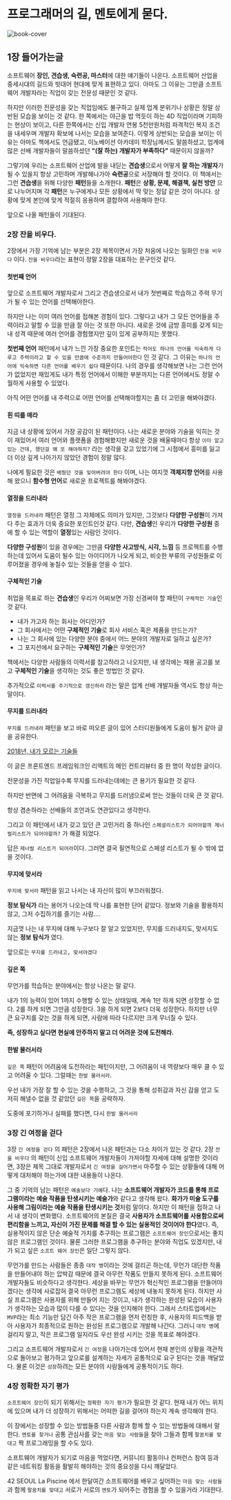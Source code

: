 # 프로그래머의 길, 멘토에게 묻다.

![book-cover](http://image.yes24.com/momo/TopCate88/MidCate04/8733735.jpg)

## 1장 들어가는글
 소프트웨어 **장인, 견습생, 숙련공, 마스터**에 대한 얘기들이 나온다. 소프트웨어 산업을 중세시대의 길드와 빗대어 현대에 맞게 표현하고 있다. 아마도 그 이유는 그만큼 소프트웨어 개발자라는 직업이 갖는 전문성 때문인 것 같다.
 
 하지만 이러한 전문성을 갖는 직업임에도 불구하고 실제 업계 분위기나 상황은 정말 상반된 모습을 보이는 것 같다. 한 쪽에서는 야근을 밥 먹듯이 하는 4D 직업이라며 기피하는 현상이 보이고, 다른 한쪽에서는 신입 개발자 연봉 5천만원처럼 파격적인 복지 조건을 내세우며 개발자 확보에 나서는 모습을 보여준다. 이렇게 상반되는 모습을 보이는 이유는 아마도 책에서도 언급됐고, 이노베이션 아카데미 학장님께서도 말씀하셨고, 업계에 많은 선배 개발자들이 말씀하셨던 **"(잘 하는) 개발자가 부족하다"** 때문이지 않을까?
 
 그렇기에 우리는 소프트웨어 산업에 발을 내딛는 **견습생**으로서 어떻게 **잘 하는 개발자**가 될 수 있을지 항상 고민하며 개발해나가아 **숙련공**으로 서장해야 할 것이다. 이 책에서는 그런 **견습생**을 위해 다양한 **패턴**들을 소개한다. **패턴**은 **상황, 문제, 해결책, 실천 방안** 으로 나누어지며 각 **패턴**은 누구에게나 모든 상황에서 딱 맞는 정답 같은 것이 아니다. 상황에 맞게 본인에 맞게  적절히 응용하며 결합하여 사용해야 한다. 
 
 앞으로 나올 패턴들이 기대된다.

### 2장 잔을 비우다.

2장에서 가장 기억에 남는 부분은 2장 제목이면서 가장 처음에 나오는 일화인 `잔을 비우다` 이다. `잔을 비우다`라는 표현이 정말 2장을 대표하는 문구인것 같다.
#### 첫번째 언어
앞으로 소프트웨어 개발자로서 그리고 견습생으로서 내가 첫번째로 학습하고 주력 무기가 될 수 있는 언어를 선택해야한다.

하지만 나는 이미 여러 언어를 접해본 경험이 있다. 그렇다고 내가 그 모든 언어들을 주력이라고 말할 수 있을 만큼 잘 아는 것 또한 아니다. 새로운 것에 금방 흥미를 갖게 되는 내 성격 때문에 여러 언어를 경험했지만 깊이 있게 공부하지는 못했다.

**첫번째 언어** 패턴에서 내가 느낀 가장 중요한 포인트는 `적어도 하나의 언어를 익숙하게 다루고 주력이라고 할 수 있을 만큼에 수준까지 만들어야한다` 인 것 같다. 그 이유는 `하나의 언어에 익숙하면 다른 언어를 배우기 쉽다` 때문이다.  나의 경우를 생각해보면 나는 그런 언어가 없었지만 재밌게도 내가 특정 언어에서 이해한 부분까지는 다른 언어에서도 정말 수월하게 사용할 수 있었다.

아직 어떤 언어를 내 주력으로 어떤 언어를 선택해야할지는 좀 더 고민을 해봐야겠다.
#### 흰 띠를 매라
지금 내 상황에 있어서 가장 공감이 된 패턴이다. 나는 새로운 분야와 기술을 익히는 것이 재밌어서 여러 언어와 플랫폼을 경험해봤지만 새로운 것을 배울때마다 항상 `이미 알고 있는 건데, 했던걸 왜 또 해야하지?` 라는 생각을 갖고 있었기에 그 시점에서 흥미를 잃고 더 이상 깊게 나아가지 않았던 경험이 정말 많다.

나에게 필요한 것은 `배웠던 것을 잊어버려야 한다` 이며, 나는 여지껏 **객체지향 언어**를 사용해 왔으니 **함수형 언어**로 새로운 프로젝트를 해봐야겠다.
#### 열정을 드러내라
`열정을 드러내라` 패턴은 열정 그 자체에도 의미가 있지만, 그것보다 **다양한 구성원**이 가져다 주는 효과가 더욱 중요한 포인트인것 같다. 다만, **견습생**인 우리가 **다양한 구성원** 중에 할 수 있는 역할이 **열정**있는 사람인 것이다.

**다양한 구성원**이 있을 경우에는 그만큼 **다양한 사고방식, 시각, 느낌** 등 프로젝트를 수행하는데 있어서 도움이 될수 있는 아이디어가 나오게 되고, 비슷한 부류의 구성원들로 이루어졌을 경우에 놓칠수 있는 것들을 얻을 수 있다.
#### 구체적인 기술
취업을 목표로 하는 **견습생**인 우리가 어찌보면 가장 신경써야 할 패턴이 `구체적인 기술`인 것 같다.

- 내가 가고자 하는 회사는 어디인가?
- 그 회사에서는 어떤 **구체적인 기술**로 회사 서비스 혹은 제품을 만드는가?
- 나는 그 회사에 있는 다양한 분야 중에서 어느 분야의 개발자로 일하고 싶은가?
- 그 포지션에서 요구하는 **구체적인 기술**은 무엇인가?

책에서는 다양한 사람들의 이력서를 참고하라고 나오지만, 내 생각에는 채용 공고를 보고 **구체적인 기술**을 생각하는 것도 좋은 방법인 것 같다.

추가적으로 `이력서를 주기적으로 갱신하라` 라는 말은 업계 선배 개발자들 역시도 항상 하는 말이다.
#### 무지를 드러내라
`무지를 드러내라` 패턴을 보고 바로 떠오른 글이 있어 스터디원들에게 도움이 될거 같아 글을 공유한다.

[2018년, 내가 모르는 기술들](https://velog.io/@chris/things-i-dont-know-as-of-2018)

이 글은 프론트엔드 프레임워크인 리액트의 메인 컨트리뷰터 중 한 명이 작성한 글이다.

전문성을 가진 직업일수록 무지를 드러내는데에는 큰 용기가 필요한 것 같다.

하지만 반면에 그 어려움을 극복하고 무지를 드러냄으로써 얻는 것들이 더욱 큰 것 같다.

항상 겸손하라는 선배들의 조언과도 연관있다고 생각한다.

그리고 이 패턴에서 내가 갖고 있던 큰 고민거리 중 하나인 `스페셜리스트가 되어야할까 제너럴리스트가 되어야할까?` 가 해결 되었다.

답은 `제너럴 리스트가 되어라`이다. 그러면 결국 필연적으로 스페셜 리스트가 될 수 밖에 없을 것이다.
#### 무지에 맞서라
`무지에 맞서라` 패턴을 읽고 나서는 내 자신이 많이 부끄러워졌다.

**정보 탐식가** 라는 용어가 나오는데 딱 나를 표현한 단어 같았다. 정보와 기술을 활용하지 않고, 그저 수집하기를 즐기는 사람....

지금껏 나는 내 무지에 대해 누구보다 잘 알고 있었지만, 무지를 드러내지도, 맞서지도 않는 **정보 탐식가** 였다.

앞으로는  `무지를 드러내고, 맞서야겠다`
#### 깊은 쪽
무언가를 학습하는 분야에서는 항상 나온는 말 같다.

내가 1의 능력이 있어 1까지 수행할 수 있는 상태일때, 계속 1만 하게 되면 성장할 수 없다. 2를 하게 되면 그만큼 성장한다. 3을 하게 되면 2보다 더욱 성장한다. 하지만 너무 큰 요구치를 갖는 것을 하게 되면, 사람에 따라 다르지만 크게 무너질 수 있다.

**즉, 성장하고 싶다면 현실에 안주하지 말고 더 어려운 것에 도전해라.**

#### 한발 물러서라
`깊은 쪽` 패턴이 어려움에 도전하라는 패턴이지만, 그 어려움이 내 역량보다 매우 클 수 있고 어려울 수 있다. 그럴때는 `한발 물러서라`. 

우선 내가 가장 잘 할 수 있는 것을 수행하고, 그 것을 통해 성취감과 자신 감을 얻고 도저히 해낼수 없을 것 같았던 `깊은 쪽`을 공략하자.

도중에 포기하거나 실패를 했다면, 다시 `한발 물러서라` 

### 3장 긴 여정을 걷다
3장 `긴 여정을 걷다` 의 패턴은 2장에서 나온 패턴과는 다소 차이가 있는 것 같다. 2장 `잔을 비우다` 의 패턴이 신입 소프트웨어 개발자들이 가져야할 자세에 대해 설명한 것이라면, 3장은 제목 그대로 개발자로서 `긴 여정을 걸어가면서` 마주할 수 있는 상황들에 대해 어떻게 대처해야 하는가에 대한 내용들이 나온다. 

그 중 기억의 남는 패턴은 `예술보다 기예`다. 나는 **소프트웨어 개발자가 코드를 통해 프로그램이라는 예술 작품을 탄생시키는 예술가**와 같다고 생각해 왔다. **화가가 미술 도구를 사용해 그림이라는 예술 작품을 탄생시키는 것**처럼 말이다. 
하지만 이 패턴을 접하고 나서 내 생각이 변화했다. 소프트웨어의 본질은 결국 **사용자가 소프트웨어를 사용함으로써 편리함을 느끼고, 자신이 가진 문제를 해결 할 수 있는 실용적인 것이어야 한다**였다. 
즉, 실용적이지 않은 단순 예술적 가치를 추구하는 프로그램은 `소프트웨어 장인`으로서는 좋지 않은 프로그램인 것이다. 물론 그러한 프로그램을 추구하는 분야와 직업도 있겠지만, 내가 되고 싶은 `소프트 웨어 장인`은 일단 그렇지 않다.

무언가를 만드는 사람들은 종종 `대작 병`이라는 것에 걸리곤 하는데, 무언가 대단한 작품을 만들어내야 하는 압박감 때문에 결국 아무런 작품도 만들지 못하게 된다. 소프트웨어 개발자들도 비슷하다고 생각한다. 세상을 바꾸는 무언가 혁신적인 프로그램을 만들어야 겠다는 생각에 사로잡혀 결국 아무런 프로그램도 세상에 내놓지 못하게 된다. 하지만 사실 프로그램은 사용자를 위해 만들어 지는 것이고, 내가 생각하는 완성된 모습이 사용자가 생각하는 모습과 많이 다를 수 있다는 것을 인지해야 한다. 그래서 스타트업에서는 `MVP`라는 최소 기능만 담긴 아주 작은 프로그램을 먼저 런칭한 후, 사용자의 피드백을 받아 사용자가 최종적으로 원하는 완성된 프로그램으로 개발해 나간다. 그러니 `대작 병`에 걸리지 말고, 작은 프로그램 일지라도 우선 완성 시키는 것을 목표로 해야겠다.

그리고 소프트웨어 개발자로서 `긴 여정`을 나아가는데 있어서 현재 본인의 상황을 객관적으로 돌아보고 평가하고 앞으로를 설계하는 자세가 공통적으로 요구 된다는 것을 깨달았다. 물론 이것은 `성장`하려는 모든 분야의 사람들에게 공통적이기도 하다. 

### 4장 정확한 자기 평가
`소프트웨어 장인`이 되기 위해서는 `정확한 자기 평가`가 필요한 것 같다. 현재 내가 어느 위치에 있으며 내가 더 성장하기 위해서는 어떠한 길을 걸어야 하는지 계속 생각해야 한다.

이 장에서는 성장할 수 있는 방법들중 다른 사람과 함께 할 수 있는 방법들에 대해서 말한다. `멘토를 찾거나` 공통 관심사를 갖는 `마음 맞는 사람들`을 찾아 그들과 함께 `팔꿈치를 맞대고` 짝 프로그래밍을 할 수도 있다.

소프트웨어 개발자가 되기로 마음을 먹었다면, 커뮤니티 활동이나 컨퍼런스 참여 등과 같은 네트워킹 활동을 활발히 해야하는 것의 중요성을 다시 깨달았다.

42 SEOUL La Piscine 에서 한달여간 소프트웨어를 배우고 싶어하는 `마음 맞는 사람들`과 함께 `팔꿈치를 맞대고` 서로가 서로의 `멘토`가 되어주는 경험을 할 수 있을거라 기대한다.
